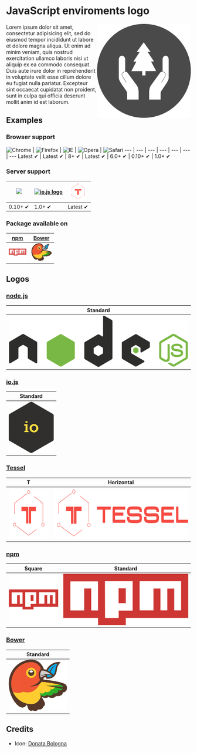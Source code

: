 # JavaScript enviroments logo

<img height="256" src="project-logo/logo.png" alt="Project logo" align="right">

Lorem ipsum dolor sit amet, consectetur adipisicing elit, sed do eiusmod
tempor incididunt ut labore et dolore magna aliqua. Ut enim ad minim veniam,
quis nostrud exercitation ullamco laboris nisi ut aliquip ex ea commodo
consequat. Duis aute irure dolor in reprehenderit in voluptate velit esse
cillum dolore eu fugiat nulla pariatur. Excepteur sint occaecat cupidatat non
proident, sunt in culpa qui officia deserunt mollit anim id est laborum.


<!----------------------------------------------------------------------------->
## Examples

### Browser support

![Chrome](https://raw.github.com/alrra/browser-logos/master/chrome/chrome_48x48.png) | ![Firefox](https://raw.github.com/alrra/browser-logos/master/firefox/firefox_48x48.png) | ![IE](https://raw.github.com/alrra/browser-logos/master/internet-explorer/internet-explorer_48x48.png) | ![Opera](https://raw.github.com/alrra/browser-logos/master/opera/opera_48x48.png) | ![Safari](https://raw.github.com/alrra/browser-logos/master/safari/safari_48x48.png)
--- | --- | --- | --- | --- | --- | ---
Latest ✔ | Latest ✔ | 8+ ✔ | Latest ✔ | 6.0+ ✔ | 0.10+ ✔ | 1.0+ ✔

### Server support

<a href="https://nodejs.org"><img height=48 src="https://raw.githubusercontent.com/caiogondim/javascript-server-side-logos/master/node.js/standard/909x256.png"></a> | <a href="https://iojs.org"><img height=48 src="https://raw.githubusercontent.com/caiogondim/javascript-environments-logos/master/iojs/standard/224x256.png" alt="io.js logo"></a> | <a href="tessel/t/square/256x256.png"><img height=48 src="tessel/t/square/128x128.png" alt="Tessel"></a> 
--- | --- | ---
0.10+ ✔ | 1.0+ ✔ | Latest ✔

### Package available on

[npm](https://npmjs.com) | [Bower](http://bower.io)
|:---:|:---:|
| <a href="npm/square/256x256.png"><img height=48 src="npm/square/256x256.png" alt="npm square logo"></a> | <a href="bower/standard/291x256.png"><img height=48 src="bower/standard/291x256.png" alt="bower logo"></a>


<!----------------------------------------------------------------------------->
## Logos

### [node.js](http://nodejs.org/)

| Standard
|:---:
| <a href="node.js/standard/909x256.png"><img height=140 src="node.js/standard/909x256.png" alt="node.js standard"></a>

### [io.js](https://iojs.org)

| Standard
|:---:
| <a href="iojs/standard/224x256.png"><img height=140 src="iojs/standard/224x256.png" alt="io.js logo"></a>

### [Tessel](https://tessel.io/)

| T | Horizontal
|:---:|:---:
| <a href="tessel/t/square/256x256.png"><img height=140 src="tessel/t/square/256x256.png" alt="Tessel T"></a> | <a href="tessel/horizontal/without-padding/849x256.png"><img height=140 src="tessel/horizontal/without-padding/849x256.png" alt="Tessel horizontal logo"></a>

### [npm](https://www.npmjs.com/)

| Square | Standard
|:---:|:---:
| <a href="npm/square/256x256.png"><img height=140 src="npm/square/256x256.png" alt="npm square logo"></a> | <a href="npm/original/657x256.png"><img height=140 src="npm/original/657x256.png" alt="npm original logo"></a>

### [Bower](http://bower.io)

| Standard
|:---:
| <a href="bower/standard/291x256.png"><img height=140 src="bower/standard/291x256.png" alt="bower logo"></a>


<!----------------------------------------------------------------------------->
## Credits

- Icon: [Donata Bologna](http://thenounproject.com/term/conservation/1909/)
